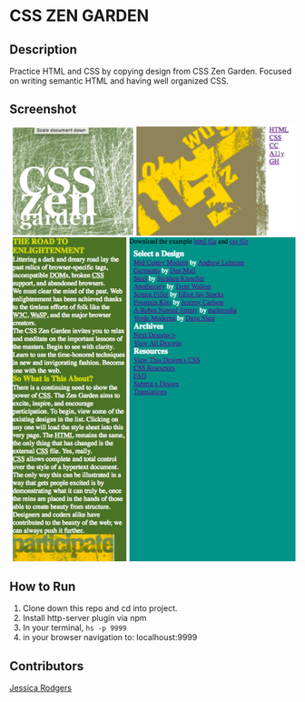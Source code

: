 # CSS ZEN GARDEN

## Description
Practice HTML and CSS by copying design from CSS Zen Garden. Focused on writing semantic HTML and having well organized CSS.

## Screenshot
![Webpage](https://raw.githubusercontent.com/jessrod11/Zen-Garden/master/screenshots/screenshot.png)

## How to Run
1. Clone down this repo and cd into project.
1. Install http-server plugin via npm
1. In your terminal, ``` hs -p 9999 ```
1. in your browser navigation to: localhoust:9999

## Contributors
[Jessica Rodgers](https://github.com/jessrod11)